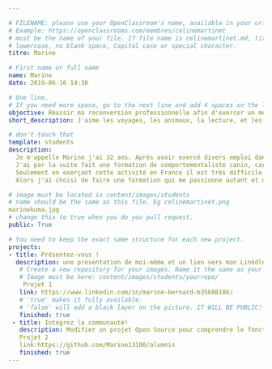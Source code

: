 ```yaml
---

# FILENAME: please use your OpenClassroom's name, available in your url.
# Example: https://openclassrooms.com/membres/celinemartinet
# must be the name of your file. If file name is celinemartinet.md, title is celinemartinet.
# lowercase, no blank space, Capital case or special character.
titre: Marine

# First name or full name
name: Marine
date: 2019-06-16 14:30

# One line.
# If you need more space, go to the next line and add 4 spaces on the left, as in 'description'.
objective: Réussir ma reconversion professionnelle afin d'exercer un métier qui me passionne. 
short_description: J'aime les voyages, les animaux, la lecture, et les jeux vidéos, mais aussi l'univers apple et l'informatique. C'est pour cela que je commence une reconversion DA IOS. 

# don't touch that
template: students
description:
  Je m'appelle Marine j'ai 32 ans. Après avoir exercé divers emploi dans lesquels je m'épanouissais pas.
  J'ai par la suite fait une formation de comportementaliste canin, car je suis passionné par les chiens.
  Seulement en exerçant cette activité en France il est très difficile de pouvoir en vivre. 
  Alors j'ai choisi de faire une formation qui me passionne autant et dans laquelle il y a de l'avenir.

# image must be located in content/images/students
# name should be the same as this file. Eg celinemartinet.png 
marinekuma.jpg
# change this to true when you do you pull request.
public: True

# You need to keep the exact same structure for each new project.
projects:
- title: Présentez-vous !
  description: une présentation de moi-même et un lien vers mon Linkdln.
   # Create a new repository for your images. Name it the same as your nickname and profile picture.
   # Image must be here: content/images/students/yourrepo/
    Projet 1
   link: https://www.linkedin.com/in/marine-bernard-b35688186/
   # 'true' makes it fully available.
   # 'false' will add a black layer on the picture. IT WILL BE PUBLIC!
   finished: true
 - title: Intégrez la communauté!
   description: Modifier un projet Open Source pour comprendre le fonctionnement de Git, de Github et des pull requests.
   Projet 2
   link:https://github.com/Marine13100/alumnis
   finished: true
---
```


